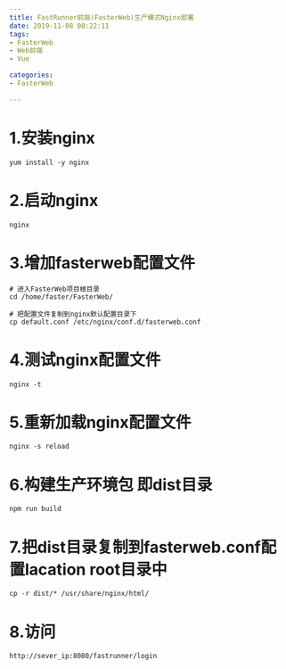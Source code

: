 ```yaml
---
title: FastRunner前端(FasterWeb)生产模式Nginx部署
date: 2019-11-08 00:22:11
tags:
- FasterWeb
- Web前端
- Vue

categories:
- FasterWeb

---
```

# 1.安装nginx
```
yum install -y nginx
```
# 2.启动nginx
```
nginx 
```
# 3.增加fasterweb配置文件
```
# 进入FasterWeb项目根目录
cd /home/faster/FasterWeb/

# 把配置文件复制到nginx默认配置目录下
cp default.conf /etc/nginx/conf.d/fasterweb.conf
```
# 4.测试nginx配置文件
```
nginx -t
```

# 5.重新加载nginx配置文件
```
nginx -s reload
```
# 6.构建生产环境包 即dist目录
```
npm run build 
```
# 7.把dist目录复制到fasterweb.conf配置lacation root目录中  
```
cp -r dist/* /usr/share/nginx/html/
```
# 8.访问
```
http://sever_ip:8080/fastrunner/login
```